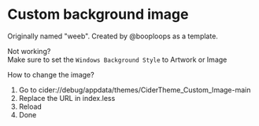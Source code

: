 # Custom background image
Originally named "weeb". Created by @booploops as a template.

Not working?<br>
Make sure to set the `Windows Background Style` to Artwork or Image

How to change the image?

<OL>
  <LI>Go to cider://debug/appdata/themes/CiderTheme_Custom_Image-main</LI>
  <LI>Replace the URL in index.less</LI>
  <LI>Reload</LI>
  <LI>Done</LI>
</OL>
